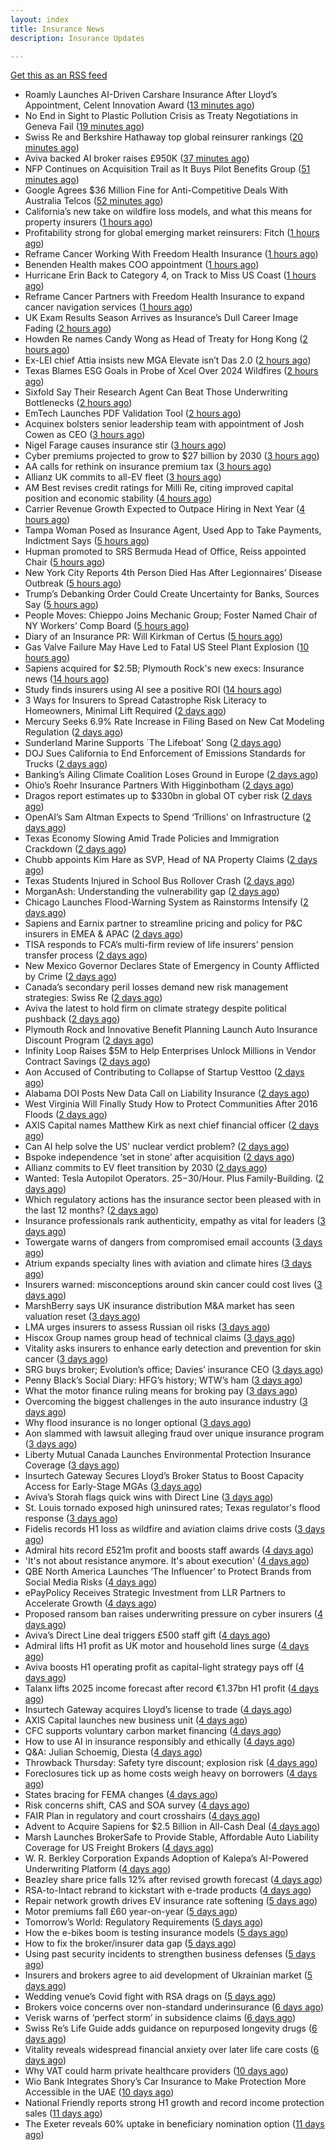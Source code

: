 ```yaml
---
layout: index
title: Insurance News
description: Insurance Updates

---
```


[Get this as an RSS feed](/insurance.rss)

<!-- news_marker starts -->
- Roamly Launches AI-Driven Carshare Insurance After Lloyd’s Appointment, Celent Innovation Award ([13 minutes ago](https://www.insurtechinsights.com/roamly-launches-ai-driven-carshare-insurance-after-lloyds-appointment-celent-innovation-award/))
- No End in Sight to Plastic Pollution Crisis as Treaty Negotiations in Geneva Fail ([19 minutes ago](https://www.insurancejournal.com/news/international/2025/08/18/836011.htm))
- Swiss Re and Berkshire Hathaway top global reinsurer rankings ([20 minutes ago](https://www.reinsurancene.ws/swiss-re-and-berkshire-hathaway-top-global-reinsurer-rankings/))
- Aviva backed AI broker raises £950K ([37 minutes ago](https://www.postonline.co.uk/broker/7958903/aviva-backed-ai-broker-raises-%C2%A3950k))
- NFP Continues on Acquisition Trail as It Buys Pilot Benefits Group ([51 minutes ago](https://insurance-edge.net/2025/08/18/nfp-continues-on-acquisition-trail-as-it-buys-pilot-benefits-group/))
- Google Agrees $36 Million Fine for Anti-Competitive Deals With Australia Telcos ([52 minutes ago](https://www.insurancejournal.com/news/international/2025/08/18/836005.htm))
- California’s new take on wildfire loss models, and what this means for property insurers ([1 hours ago](https://www.insurancejournal.com/blogs/cotality/2025/08/18/835958.htm))
- Profitability strong for global emerging market reinsurers: Fitch ([1 hours ago](https://www.reinsurancene.ws/profitability-strong-for-global-emerging-market-reinsurers-fitch/))
- Reframe Cancer Working With Freedom Health Insurance ([1 hours ago](https://insurance-edge.net/2025/08/18/reframe-cancer-working-with-freedom-health-insurance/))
- Benenden Health makes COO appointment ([1 hours ago](https://ifamagazine.com/benenden-health-makes-coo-appointment/))
- Hurricane Erin Back to Category 4, on Track to Miss US Coast ([1 hours ago](https://www.insurancejournal.com/news/international/2025/08/18/836001.htm))
- Reframe Cancer Partners with Freedom Health Insurance to expand cancer navigation services ([1 hours ago](https://ifamagazine.com/reframe-cancer-partners-with-freedom-health-insurance-to-expand-cancer-navigation-services/))
- UK Exam Results Season Arrives as Insurance’s Dull Career Image Fading ([2 hours ago](https://insurance-edge.net/2025/08/18/uk-exam-results-season-arrives-as-insurances-dull-career-image-fading/))
- Howden Re names Candy Wong as Head of Treaty for Hong Kong ([2 hours ago](https://www.reinsurancene.ws/howden-re-names-candy-wong-as-head-of-treaty-for-hong-kong/))
- Ex-LEI chief Attia insists new MGA Elevate isn’t Das 2.0 ([2 hours ago](https://www.postonline.co.uk/personal/7958900/ex-lei-chief-attia-insists-new-mga-elevate-isn%E2%80%99t-das-20))
- Texas Blames ESG Goals in Probe of Xcel Over 2024 Wildfires ([2 hours ago](https://www.insurancejournal.com/news/southcentral/2025/08/18/835994.htm))
- Sixfold Say Their Research Agent Can Beat Those Underwriting Bottlenecks ([2 hours ago](https://insurance-edge.net/2025/08/18/sixfold-say-their-research-agent-can-beat-those-underwriting-bottlenecks/))
- EmTech Launches PDF Validation Tool ([2 hours ago](https://insurance-edge.net/2025/08/18/emtech-launches-pdf-validation-tool/))
- Acquinex bolsters senior leadership team with appointment of Josh Cowen as CEO ([3 hours ago](https://www.reinsurancene.ws/acquinex-bolsters-senior-leadership-team-with-appointment-of-josh-cowen-as-ceo/))
- Nigel Farage causes insurance stir ([3 hours ago](https://www.insurancebusinessmag.com/uk/news/travel/nigel-farage-causes-insurance-stir-546455.aspx))
- Cyber premiums projected to grow to $27 billion by 2030 ([3 hours ago](https://www.insurancebusinessmag.com/uk/news/cyber/cyber-premiums-projected-to-grow-to-27-billion-by-2030-546449.aspx))
- AA calls for rethink on insurance premium tax ([3 hours ago](https://www.insurancebusinessmag.com/uk/news/auto-motor/aa-calls-for-rethink-on-insurance-premium-tax-546448.aspx))
- Allianz UK commits to all-EV fleet ([3 hours ago](https://www.insurancebusinessmag.com/uk/news/auto-motor/allianz-uk-commits-to-allev-fleet-546447.aspx))
- AM Best revises credit ratings for Milli Re, citing improved capital position and economic stability ([4 hours ago](https://www.reinsurancene.ws/am-best-revises-credit-ratings-for-milli-re-citing-improved-capital-position-and-economic-stability/))
- Carrier Revenue Growth Expected to Outpace Hiring in Next Year ([4 hours ago](https://www.insurancejournal.com/news/national/2025/08/18/835619.htm))
- Tampa Woman Posed as Insurance Agent, Used App to Take Payments, Indictment Says ([5 hours ago](https://www.insurancejournal.com/news/southeast/2025/08/18/835972.htm))
- Hupman promoted to SRS Bermuda Head of Office, Reiss appointed Chair ([5 hours ago](https://www.reinsurancene.ws/hupman-promoted-to-srs-bermuda-head-of-office-reiss-appointed-chair/))
- New York City Reports 4th Person Died Has After Legionnaires’ Disease Outbreak ([5 hours ago](https://www.insurancejournal.com/news/east/2025/08/18/835983.htm))
- Trump’s Debanking Order Could Create Uncertainty for Banks, Sources Say ([5 hours ago](https://www.insurancejournal.com/news/national/2025/08/18/835988.htm))
- People Moves: Chieppo Joins Mechanic Group; Foster Named Chair of NY Workers’ Comp Board ([5 hours ago](https://www.insurancejournal.com/news/east/2025/08/18/835627.htm))
- Diary of an Insurance PR: Will Kirkman of Certus ([5 hours ago](https://www.postonline.co.uk/people/7958006/diary-of-an-insurance-pr-will-kirkman-of-certus))
- Gas Valve Failure May Have Led to Fatal US Steel Plant Explosion ([10 hours ago](https://www.insurancejournal.com/news/east/2025/08/17/835978.htm))
- Sapiens acquired for $2.5B; Plymouth Rock's new execs: Insurance news ([14 hours ago](https://www.dig-in.com/news/sapiens-acquired-2-5b-plymouth-rock-executive-news))
- Study finds insurers using AI see a positive ROI ([14 hours ago](https://www.dig-in.com/news/insurers-using-ai-see-a-positive-roi))
- 3 Ways for Insurers to Spread Catastrophe Risk Literacy to Homeowners, Minimal Lift Required ([2 days ago](https://www.insurancejournal.com/blogs/cotality/2025/08/15/834517.htm))
- Mercury Seeks 6.9% Rate Increase in Filing Based on New Cat Modeling Regulation ([2 days ago](https://www.insurancejournal.com/news/west/2025/08/15/835953.htm))
- Sunderland Marine Supports `The Lifeboat’ Song ([2 days ago](https://insurance-edge.net/2025/08/15/sunderland-marine-supports-the-lifeboat-song/))
- DOJ Sues California to End Enforcement of Emissions Standards for Trucks ([2 days ago](https://www.insurancejournal.com/news/west/2025/08/15/835948.htm))
- Banking’s Ailing Climate Coalition Loses Ground in Europe ([2 days ago](https://www.insurancejournal.com/news/international/2025/08/15/835887.htm))
- Ohio’s Roehr Insurance Partners With Higginbotham ([2 days ago](https://www.insurancejournal.com/news/midwest/2025/08/15/835931.htm))
- Dragos report estimates up to $330bn in global OT cyber risk ([2 days ago](https://www.reinsurancene.ws/dragos-report-estimates-up-to-330bn-in-global-ot-cyber-risk/))
- OpenAI’s Sam Altman Expects to Spend ‘Trillions’ on Infrastructure ([2 days ago](https://www.insurancejournal.com/news/national/2025/08/15/835934.htm))
- Texas Economy Slowing Amid Trade Policies and Immigration Crackdown ([2 days ago](https://www.insurancejournal.com/news/southcentral/2025/08/15/835928.htm))
- Chubb appoints Kim Hare as SVP, Head of NA Property Claims ([2 days ago](https://www.reinsurancene.ws/chubb-appoints-kim-hare-as-svp-head-of-na-property-claims/))
- Texas Students Injured in School Bus Rollover Crash ([2 days ago](https://www.insurancejournal.com/news/southcentral/2025/08/15/835925.htm))
- MorganAsh: Understanding the vulnerability gap ([2 days ago](https://ifamagazine.com/morganash-understanding-the-vulnerability-gap/))
- Chicago Launches Flood-Warning System as Rainstorms Intensify ([2 days ago](https://www.insurancejournal.com/news/midwest/2025/08/15/835921.htm))
- Sapiens and Earnix partner to streamline pricing and policy for P&C insurers in EMEA & APAC ([2 days ago](https://www.reinsurancene.ws/sapiens-and-earnix-partner-to-streamline-pricing-and-policy-for-pc-insurers-in-emea-apac/))
- TISA responds to FCA’s multi-firm review of life insurers’ pension transfer process ([2 days ago](https://ifamagazine.com/tisa-responds-to-fcas-multi-firm-review-of-life-insurers-pension-transfer-process/))
- New Mexico Governor Declares State of Emergency in County Afflicted by Crime ([2 days ago](https://www.insurancejournal.com/news/west/2025/08/15/835916.htm))
- Canada’s secondary peril losses demand new risk management strategies: Swiss Re ([2 days ago](https://www.reinsurancene.ws/canadas-secondary-peril-losses-demand-new-risk-management-strategies-swiss-re/))
- Aviva the latest to hold firm on climate strategy despite political pushback ([2 days ago](https://www.insurancebusinessmag.com/uk/news/breaking-news/aviva-the-latest-to-hold-firm-on-climate-strategy-despite-political-pushback-546377.aspx))
- Plymouth Rock and Innovative Benefit Planning Launch Auto Insurance Discount Program ([2 days ago](https://www.insurtechinsights.com/plymouth-rock-and-innovative-benefit-planning-launch-auto-insurance-discount-program/))
- Infinity Loop Raises $5M to Help Enterprises Unlock Millions in Vendor Contract Savings ([2 days ago](https://www.insurtechinsights.com/infinity-loop-raises-5m-to-help-enterprises-unlock-millions-in-vendor-contract-savings/))
- Aon Accused of Contributing to Collapse of Startup Vesttoo ([2 days ago](https://www.insurancejournal.com/news/national/2025/08/15/835909.htm))
- Alabama DOI Posts New Data Call on Liability Insurance ([2 days ago](https://www.insurancejournal.com/news/southeast/2025/08/15/835907.htm))
- West Virginia Will Finally Study How to Protect Communities After 2016 Floods ([2 days ago](https://www.insurancejournal.com/news/southeast/2025/08/15/835902.htm))
- AXIS Capital names Matthew Kirk as next chief financial officer ([2 days ago](https://www.insurancebusinessmag.com/uk/news/breaking-news/axis-capital-names-matthew-kirk-as-next-chief-financial-officer-546344.aspx))
- Can AI help solve the US' nuclear verdict problem? ([2 days ago](https://www.insurancebusinessmag.com/uk/news/breaking-news/can-ai-help-solve-the-us-nuclear-verdict-problem-546336.aspx))
- Bspoke independence ‘set in stone’ after acquisition ([2 days ago](https://www.postonline.co.uk/news/7958876/bspoke-independence-%E2%80%98set-in-stone%E2%80%99-after-acquisition))
- Allianz commits to EV fleet transition by 2030 ([2 days ago](https://www.postonline.co.uk/news/7958899/allianz-commits-to-ev-fleet-transition-by-2030))
- Wanted: Tesla Autopilot Operators. $25-$30/Hour. Plus Family-Building. ([2 days ago](https://www.insurancejournal.com/news/east/2025/08/15/835827.htm))
- Which regulatory actions has the insurance sector been pleased with in the last 12 months? ([2 days ago](https://www.insurancebusinessmag.com/uk/tv/which-regulatory-actions-has-the-insurance-sector-been-pleased-with-in-the-last-12-months-546325.aspx))
- Insurance professionals rank authenticity, empathy as vital for leaders ([3 days ago](https://www.insurancebusinessmag.com/uk/news/diversity-inclusion/insurance-professionals-rank-authenticity-empathy-as-vital-for-leaders-546318.aspx))
- Towergate warns of dangers from compromised email accounts ([3 days ago](https://www.insurancebusinessmag.com/uk/news/cyber/towergate-warns-of-dangers-from-compromised-email-accounts-546311.aspx))
- Atrium expands specialty lines with aviation and climate hires ([3 days ago](https://www.insurancebusinessmag.com/uk/news/breaking-news/atrium-expands-specialty-lines-with-aviation-and-climate-hires-546309.aspx))
- Insurers warned: misconceptions around skin cancer could cost lives ([3 days ago](https://ifamagazine.com/insurers-warned-misconceptions-around-skin-cancer-could-cost-lives/))
- MarshBerry says UK insurance distribution M&A market has seen valuation reset ([3 days ago](https://www.insurancebusinessmag.com/uk/news/breaking-news/marshberry-says-uk-insurance-distribution-manda-market-has-seen-valuation-reset-546281.aspx))
- LMA urges insurers to assess Russian oil risks ([3 days ago](https://www.insurancebusinessmag.com/uk/news/breaking-news/lma-urges-insurers-to-assess-russian-oil-risks-546280.aspx))
- Hiscox Group names group head of technical claims ([3 days ago](https://www.insurancebusinessmag.com/uk/news/claims/hiscox-group-names-group-head-of-technical-claims-546279.aspx))
- Vitality asks insurers to enhance early detection and prevention for skin cancer ([3 days ago](https://www.insurancebusinessmag.com/uk/news/life-insurance/vitality-asks-insurers-to-enhance-early-detection-and-prevention-for-skin-cancer-546276.aspx))
- SRG buys broker; Evolution’s office; Davies’ insurance CEO ([3 days ago](https://www.postonline.co.uk/news/7958889/srg-buys-broker-evolution%E2%80%99s-office-davies%E2%80%99-insurance-ceo))
- Penny Black’s Social Diary: HFG’s history; WTW’s ham ([3 days ago](https://www.postonline.co.uk/people/7958127/penny-black%E2%80%99s-social-diary-hfg%E2%80%99s-history-wtw%E2%80%99s-ham))
- What the motor finance ruling means for broking pay ([3 days ago](https://www.postonline.co.uk/regulation/7958313/what-the-motor-finance-ruling-means-for-broking-pay))
- Overcoming the biggest challenges in the auto insurance industry ([3 days ago](https://www.dig-in.com/opinion/challenges-in-the-auto-insurance-industry))
- Why flood insurance is no longer optional ([3 days ago](https://www.dig-in.com/opinion/why-flood-insurance-is-no-longer-optional))
- Aon slammed with lawsuit alleging fraud over unique insurance program ([3 days ago](https://www.insurancebusinessmag.com/uk/news/breaking-news/aon-slammed-with-lawsuit-alleging-fraud-over-unique-insurance-program-546328.aspx))
- Liberty Mutual Canada Launches Environmental Protection Insurance Coverage ([3 days ago](https://www.insurtechinsights.com/liberty-mutual-canada-launches-environmental-protection-insurance-coverage/))
- Insurtech Gateway Secures Lloyd’s Broker Status to Boost Capacity Access for Early-Stage MGAs ([3 days ago](https://www.insurtechinsights.com/insurtech-gateway-secures-lloyds-broker-status-to-boost-capacity-access-for-early-stage-mgas/))
- Aviva’s Storah flags quick wins with Direct Line ([3 days ago](https://www.postonline.co.uk/personal/7958895/aviva%E2%80%99s-storah-flags-quick-wins-with-direct-line))
- St. Louis tornado exposed high uninsured rates; Texas regulator's flood response ([3 days ago](https://www.dig-in.com/news/st-louis-tornado-shows-underinsurance-texas-flood-response))
- Fidelis records H1 loss as wildfire and aviation claims drive costs ([3 days ago](https://www.insurancebusinessmag.com/uk/news/breaking-news/fidelis-records-h1-loss-as-wildfire-and-aviation-claims-drive-costs-546175.aspx))
- Admiral hits record £521m profit and boosts staff awards ([4 days ago](https://www.postonline.co.uk/personal/7958891/admiral-hits-record-%C2%A3521m-profit-and-boosts-staff-awards))
- 'It's not about resistance anymore. It's about execution' ([4 days ago](https://www.insurancebusinessmag.com/uk/news/technology/its-not-about-resistance-anymore--its-about-execution-544054.aspx))
- QBE North America Launches ‘The Influencer’ to Protect Brands from Social Media Risks ([4 days ago](https://www.insurtechinsights.com/qbe-north-america-launches-the-influencer-to-protect-brands-from-social-media-risks/))
- ePayPolicy Receives Strategic Investment from LLR Partners to Accelerate Growth ([4 days ago](https://www.insurtechinsights.com/epaypolicy-receives-strategic-investment-from-llr-partners-to-accelerate-growth/))
- Proposed ransom ban raises underwriting pressure on cyber insurers ([4 days ago](https://www.insurancebusinessmag.com/uk/news/cyber/proposed-ransom-ban-raises-underwriting-pressure-on-cyber-insurers-546158.aspx))
- Aviva’s Direct Line deal triggers £500 staff gift ([4 days ago](https://www.postonline.co.uk/personal/7958890/aviva%E2%80%99s-direct-line-deal-triggers-%C2%A3500-staff-gift))
- Admiral lifts H1 profit as UK motor and household lines surge ([4 days ago](https://www.insurancebusinessmag.com/uk/news/breaking-news/admiral-lifts-h1-profit-as-uk-motor-and-household-lines-surge-546151.aspx))
- Aviva boosts H1 operating profit as capital-light strategy pays off ([4 days ago](https://www.insurancebusinessmag.com/uk/news/breaking-news/aviva-boosts-h1-operating-profit-as-capitallight-strategy-pays-off-546124.aspx))
- Talanx lifts 2025 income forecast after record €1.37bn H1 profit ([4 days ago](https://www.insurancebusinessmag.com/uk/news/breaking-news/talanx-lifts-2025-income-forecast-after-record-1-37bn-h1-profit-546144.aspx))
- Insurtech Gateway acquires Lloyd’s license to trade ([4 days ago](https://www.insurancebusinessmag.com/uk/news/breaking-news/insurtech-gateway-acquires-lloyds-license-to-trade-546140.aspx))
- AXIS Capital launches new business unit ([4 days ago](https://www.insurancebusinessmag.com/uk/news/breaking-news/axis-capital-launches-new-business-unit-546134.aspx))
- CFC supports voluntary carbon market financing ([4 days ago](https://www.insurancebusinessmag.com/uk/news/breaking-news/cfc-supports-voluntary-carbon-market-financing-546128.aspx))
- How to use AI in insurance responsibly and ethically ([4 days ago](https://www.postonline.co.uk/technology/7958869/how-to-use-ai-in-insurance-responsibly-and-ethically))
- Q&A: Julian Schoemig, Diesta ([4 days ago](https://www.postonline.co.uk/technology/7957973/qa-julian-schoemig-diesta))
- Throwback Thursday: Safety tyre discount; explosion risk ([4 days ago](https://www.postonline.co.uk/personal/7956761/throwback-thursday-safety-tyre-discount-explosion-risk))
- Foreclosures tick up as home costs weigh heavy on borrowers ([4 days ago](https://www.dig-in.com/news/foreclosure-rates-rise-nationwide-report-finds))
- States bracing for FEMA changes ([4 days ago](https://www.dig-in.com/news/states-bracing-for-fema-changes))
- Risk concerns shift, CAS and SOA survey ([4 days ago](https://www.dig-in.com/news/risk-concerns-shift-cas-and-soa-survey))
- FAIR Plan in regulatory and court crosshairs ([4 days ago](https://www.dig-in.com/list/fair-plan-in-regulatory-and-court-crosshairs))
- Advent to Acquire Sapiens for $2.5 Billion in All-Cash Deal ([4 days ago](https://www.insurtechinsights.com/advent-to-acquire-sapiens-for-2-5-billion-in-all-cash-deal/))
- Marsh Launches BrokerSafe to Provide Stable, Affordable Auto Liability Coverage for US Freight Brokers ([4 days ago](https://www.insurtechinsights.com/marsh-launches-brokersafe-to-provide-stable-affordable-auto-liability-coverage-for-us-freight-brokers/))
- W. R. Berkley Corporation Expands Adoption of Kalepa’s AI-Powered Underwriting Platform ([4 days ago](https://www.insurtechinsights.com/w-r-berkley-corporation-expands-adoption-of-kalepas-ai-powered-underwriting-platform/))
- Beazley share price falls 12% after revised growth forecast ([4 days ago](https://www.postonline.co.uk/lloyd%E2%80%99slondon/7958887/beazley-share-price-falls-12-after-revised-growth-forecast))
- RSA-to-Intact rebrand to kickstart with e-trade products ([4 days ago](https://www.postonline.co.uk/commercial/7958882/rsa-to-intact-rebrand-to-kickstart-with-e-trade-products))
- Repair network growth drives EV insurance rate softening ([5 days ago](https://www.postonline.co.uk/personal/7958883/repair-network-growth-drives-ev-insurance-rate-softening))
- Motor premiums fall £60 year-on-year ([5 days ago](https://www.postonline.co.uk/personal/7958884/motor-premiums-fall-%C2%A360-year-on-year))
- Tomorrow’s World: Regulatory Requirements ([5 days ago](https://www.postonline.co.uk/regulation/7958154/tomorrow%E2%80%99s-world-regulatory-requirements))
- How the e-bikes boom is testing insurance models ([5 days ago](https://www.postonline.co.uk/personal/7958083/how-the-e-bikes-boom-is-testing-insurance-models))
- How to fix the broker/insurer data gap ([5 days ago](https://www.postonline.co.uk/technology/7958025/how-to-fix-the-brokerinsurer-data-gap))
- Using past security incidents to strengthen business defenses ([5 days ago](https://www.dig-in.com/opinion/using-past-cybersecurity-incidents-to-strengthen-business-defenses))
- Insurers and brokers agree to aid development of Ukrainian market ([5 days ago](https://www.postonline.co.uk/news/7958879/insurers-and-brokers-agree-to-aid-development-of-ukrainian-market))
- Wedding venue’s Covid fight with RSA drags on ([5 days ago](https://www.postonline.co.uk/commercial/7958873/wedding-venue%E2%80%99s-covid-fight-with-rsa-drags-on))
- Brokers voice concerns over non-standard underinsurance ([6 days ago](https://www.postonline.co.uk/broker/7958868/brokers-voice-concerns-over-non-standard-underinsurance))
- Verisk warns of ‘perfect storm’ in subsidence claims ([6 days ago](https://www.postonline.co.uk/news/7958874/verisk-warns-of-%E2%80%98perfect-storm%E2%80%99-in-subsidence-claims))
- Swiss Re’s Life Guide adds guidance on repurposed longevity drugs ([6 days ago](https://ifamagazine.com/swiss-res-life-guide-adds-guidance-on-repurposed-longevity-drugs/))
- Vitality reveals widespread financial anxiety over later life care costs ([6 days ago](https://ifamagazine.com/vitality-reveals-widespread-financial-anxiety-over-later-life-care-costs/))
- Why VAT could harm private healthcare providers ([10 days ago](https://ifamagazine.com/why-vat-could-harm-private-healthcare-providers/))
- Wio Bank Integrates Shory’s Car Insurance to Make Protection More Accessible in the UAE ([10 days ago](https://thefintechtimes.com/wio-bank-integrates-shorys-car-insurance-to-make-protection-more-accessible-in-the-uae/))
- National Friendly reports strong H1 growth and record income protection sales ([11 days ago](https://ifamagazine.com/national-friendly-reports-strong-h1-growth-and-record-income-protection-sales/))
- The Exeter reveals 60% uptake in beneficiary nomination option ([11 days ago](https://ifamagazine.com/the-exeter-reveals-60-uptake-in-beneficiary-nomination-option/))

<!-- news_marker ends -->
